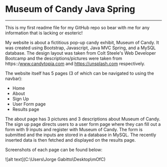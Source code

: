 # Museum of Candy Java Spring
---
This is my first readme file for my GitHub repo so bear with me for any information that is lacking or esoteric!

My website is about a fictitious pop-up candy exhibit, Museum of Candy. It was created using Bootstrap, Javascript, Java MVC Spring, and a MySQL database. The design layout was taken from Colt Steele's Web Developer Bootcamp and the descriptions/pictures were taken from https::/www.candytopia.com and https://unsplash.com respectively.

The website itself has 5 pages (3 of which can be navigated to using the navbar):

* Home
* About
* Sign Up
* User Form page
* Results page

The about page has 3 pictures and 3 descriptions about Museum of Candy. The sign up page directs users to a user form page where they can fill out a form with 9 inputs and register with Museum of Candy. The form is submitted and the inputs are stored in a database in MySQL. The recently inserted data is then fetched and displayed on the results page. 

Screenshots of each page can be found below:

![alt text](C:\Users\Jorge Gabitto\Desktop\mOfC)